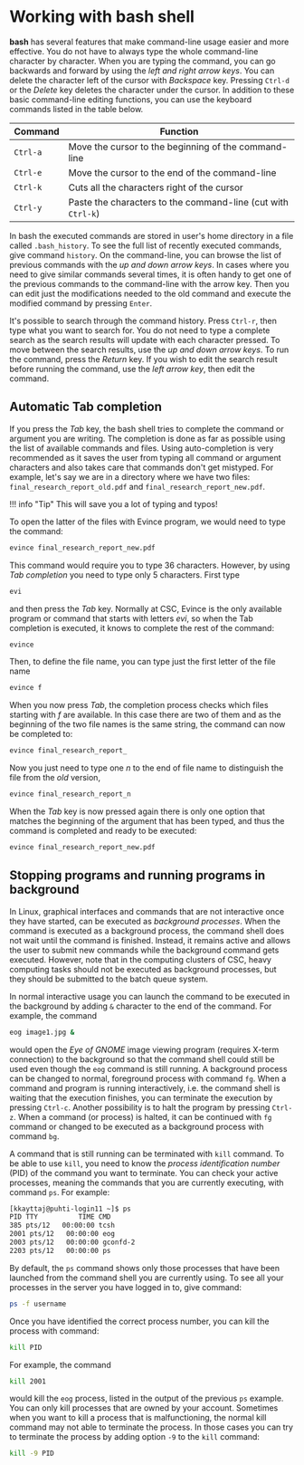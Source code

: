 # Working with bash shell

**bash** has several features that make command-line usage easier
and more effective. You do not have to always type the whole command-line
character by character. When you are typing the command, you can go
backwards and forward by using the *left and right arrow
keys*. You can delete the character left of the cursor with *Backspace*
key. Pressing `Ctrl-d` or the *Delete* key deletes the character under
the cursor. In addition to these basic command-line editing functions,
you can use the keyboard commands listed in the table below.

| Command  | Function                                                     |
|----------|--------------------------------------------------------------|
| `Ctrl-a` | Move the cursor to the beginning of the command-line         |
| `Ctrl-e` | Move the cursor to the end of the command-line               |
| `Ctrl-k` | Cuts all the characters right of the cursor                  |
| `Ctrl-y` | Paste the characters to the command-line (cut with `Ctrl-k`) |

In bash the executed commands are stored in user's home directory in a
file called `.bash_history`. To see the full list of recently executed
commands, give command `history`. On the command-line, you can browse
the list of previous commands with the *up and down arrow keys*. 
In cases where you need to give similar commands several times, it is
often handy to get one of the previous commands to the command-line with
the arrow key. Then you can edit just the modifications needed to the
old command and execute the modified command by pressing `Enter`.

It's possible to search through the command history. Press `Ctrl-r`, then
type what you want to search for. You do not need to type a complete
search as the search results will update with each character pressed.
To move between the search results, use the *up and down arrow keys*.
To run the command, press the *Return* key. If you
wish to edit the search result before running the command, use the
*left arrow key*, then edit the command.

## Automatic Tab completion

If you press the *Tab* key, the bash shell tries to complete the command or
argument you are writing. The completion is done as far as possible
using the list of available commands and files. Using auto-completion
is very recommended as it saves the user from typing all command or
argument characters and also takes care that commands don't get mistyped.
For example, let's say we are in a directory where we have two files:
`final_research_report_old.pdf` and `final_research_report_new.pdf`.

!!! info "Tip"
    This will save you a lot of typing and typos!

To open the latter of the files with Evince program, we would need to
type the command:

```bash
evince final_research_report_new.pdf
```

This command would require you to type 36 characters. However, by using
*Tab completion* you need to type only 5 characters. First type

```bash
evi
```

and then press the *Tab* key. Normally at CSC, Evince is the only
available program or command that starts with letters *evi*, so when the
Tab completion is executed, it knows to complete the rest of the
command:

```bash
evince
```

Then, to define the file name, you can type just the first letter of the
file name

```bash
evince f
```

When you now press *Tab*, the completion process checks which files
starting with *f* are available. In this case there are two of them and
as the beginning of the two file names is the same string, the command
can now be completed to:

```bash
evince final_research_report_
```

Now you just need to type one *n* to the end of file name to distinguish
the file from the *old* version,

```bash
evince final_research_report_n
```

When the *Tab* key is now pressed again there is only one option that
matches the beginning of the argument that has been typed, and thus the
command is completed and ready to be executed:

```bash
evince final_research_report_new.pdf
```

## Stopping programs and running programs in background

In Linux, graphical interfaces and commands that are not interactive
once they have started, can be executed as *background processes*. When
the command is executed as a background process, the command shell does
not wait until the command is finished. Instead, it remains active and
allows the user to submit new commands while the background command gets
executed. However, note that in the computing clusters of CSC, heavy
computing tasks should not be executed as background processes, but they
should be submitted to the batch queue system.
  
In normal interactive usage you can launch the command to be executed in
the background by adding `&` character to the end of the command. For
example, the command

```bash
eog image1.jpg &
```

would open the *Eye of GNOME* image viewing program (requires X-term
connection) to the background so that the command shell could
still be used even though the `eog` command is still running. A background
process can be changed to normal, foreground process with command 
`fg`. When a command and program is running interactively, i.e. the
command shell is waiting that the execution finishes, you can terminate
the execution by pressing `Ctrl-c`. Another possibility is to
halt the program by pressing `Ctrl-z`. When a command (or process) is
halted, it can be continued with `fg` command or changed to be executed
as a background process with command `bg`.
  
A command that is still running can be terminated with `kill`
command. To be able to use `kill`, you need to know the *process
identification number* (PID) of the command you want to terminate. You
can check your active processes, meaning the commands that you are
currently executing, with command `ps`. For example:

```bash
[kkayttaj@puhti-login11 ~]$ ps
PID TTY          TIME CMD
385 pts/12   00:00:00 tcsh
2001 pts/12   00:00:00 eog
2003 pts/12   00:00:00 gconfd-2
2203 pts/12   00:00:00 ps
```

By default, the `ps` command shows only those processes that have been
launched from the command shell you are currently using. To see all your
processes in the server you have logged in to, give command:

```bash
ps -f username
```

Once you have identified the correct process number, you can kill the
process with command:

```bash
kill PID
```

For example, the command

```bash
kill 2001
```

would kill the `eog` process, listed in the output of the previous `ps`
example. You can only kill processes that are owned by your account.
Sometimes when you want to kill a process that is malfunctioning, the
normal kill command may not able to terminate the process. In those
cases you can try to terminate the process by adding option `-9` to
the `kill` command:

```bash
kill -9 PID
```
